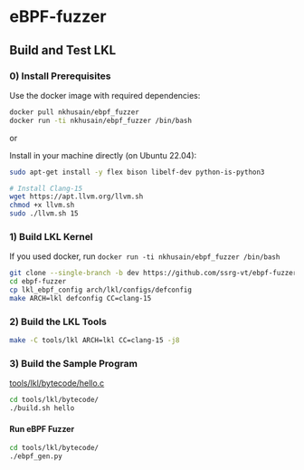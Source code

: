 # eBPF-fuzzer

## Build and Test LKL

### 0) Install Prerequisites

Use the docker image with required dependencies:

```bash
docker pull nkhusain/ebpf_fuzzer
docker run -ti nkhusain/ebpf_fuzzer /bin/bash
```

or

Install in your machine directly (on Ubuntu 22.04):

```bash
sudo apt-get install -y flex bison libelf-dev python-is-python3

# Install Clang-15
wget https://apt.llvm.org/llvm.sh
chmod +x llvm.sh
sudo ./llvm.sh 15
```

### 1) Build LKL Kernel

If you used docker, run `docker run -ti nkhusain/ebpf_fuzzer /bin/bash`

```bash
git clone --single-branch -b dev https://github.com/ssrg-vt/ebpf-fuzzer.git
cd ebpf-fuzzer
cp lkl_ebpf_config arch/lkl/configs/defconfig
make ARCH=lkl defconfig CC=clang-15
```

### 2) Build the LKL Tools

```bash
make -C tools/lkl ARCH=lkl CC=clang-15 -j8
```

### 3) Build the Sample Program

[tools/lkl/bytecode/hello.c](tools/lkl/bytecode/hello.c)

```bash
cd tools/lkl/bytecode/
./build.sh hello
```

#### Run eBPF Fuzzer

```bash
cd tools/lkl/bytecode/
./ebpf_gen.py
```

```

```
